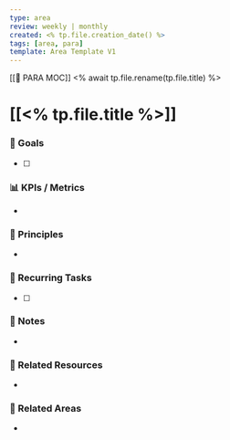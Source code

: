 ```yaml
---
type: area
review: weekly | monthly
created: <% tp.file.creation_date() %>
tags: [area, para]
template: Area Template V1
---
```

[[🧭 PARA MOC]]
<% await tp.file.rename(tp.file.title) %>
# [[<% tp.file.title %>]]

### 🎯 Goals
- [ ] 

### 📊 KPIs / Metrics
- 

### 🌱 Principles
- 

### 🔄 Recurring Tasks
- [ ] 

### 📝 Notes
- 

### 🔗 Related Resources
- 

### 🔗 Related Areas
- 
